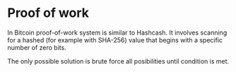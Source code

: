 # Proof of work

In Bitcoin proof-of-work system is similar to Hashcash. It involves scanning for a hashed (for example with SHA-256) value that begins with a specific number of zero bits.

The only possible solution is brute force all posibilities until condition is met.
